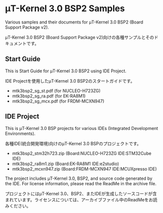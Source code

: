 # μT-Kernel 3.0 BSP2 Samples
Various samples and their documents for μT-Kernel 3.0 BSP2 (Board Support Package v2).  

μT-Kernel 3.0 BSP2 (Board Support Package v2)向けの各種サンプルとそのドキュメントです。    

## Start Guide

This is Start Guide for μT-Kernel 3.0 BSP2 using IDE Project.  

IDE Projectを使用したμT-Kernel 3.0 BSP2のスタートガイドです。  

- mtk3bsp2_sg_st.pdf (for NUCLEO-H723ZG)
- mtk3bsp2_sg_ra.pdf (for EK-RA8M1)
- mtk3bsp2_sg_mcx.pdf (for FRDM-MCXN947)

## IDE Project

This is μT-Kernel 3.0 BSP projects for various IDEs (Integrated Development Environments).  

各種IDE(統合開発環境)向けのμT-Kernel 3.0 BSPのプロジェクトです。  

- mtk3bsp2_stm32h723.zip (Board:NUCLEO-H723ZG IDE:STM32Cube IDE)
- mtk3bsp2_ra8m1.zip (Board:EK-RA8M1 IDE:e2studio)
- mtk3bsp2_mcxn947.zip (Board:FRDM-MCXN947 IDE:MCUXpresso IDE)

The project includes μT-Kernel 3.0, BSP2, and source code generated by the IDE. For license information, please read the ReadMe in the archive file.

プロジェクトにはμT-Kernel 3.0、BSP2、またIDEが生成したソースコードが含まれています。ライセンスについては、アーカイブファイル中のReadMeをお読みください。
